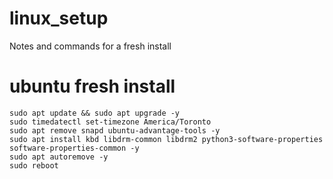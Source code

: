 # linux_setup
Notes and commands for a fresh install


# ubuntu fresh install

```shell
sudo apt update && sudo apt upgrade -y
sudo timedatectl set-timezone America/Toronto
sudo apt remove snapd ubuntu-advantage-tools -y
sudo apt install kbd libdrm-common libdrm2 python3-software-properties software-properties-common -y
sudo apt autoremove -y
sudo reboot
```
